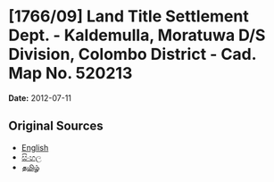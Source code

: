 # [1766/09] Land Title Settlement Dept. - Kaldemulla, Moratuwa D/S Division, Colombo District - Cad. Map No. 520213

**Date:** 2012-07-11

## Original Sources

- [English](https://documents.gov.lk/view/extra-gazettes/2012/7/1766-09_E.pdf)
- [සිංහල](https://documents.gov.lk/view/extra-gazettes/2012/7/1766-09_S.pdf)
- [தமிழ்](https://documents.gov.lk/view/extra-gazettes/2012/7/1766-09_T.pdf)
